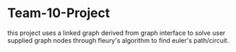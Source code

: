# Team-10-Project

this project uses a linked graph derived from graph interface to solve user supplied graph nodes through fleury's algorithm to find euler's path/circuit.
